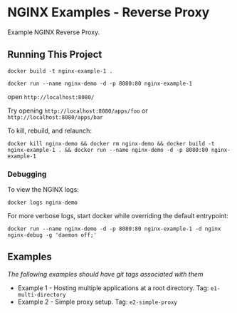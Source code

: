 # NGINX Examples - Reverse Proxy

Example NGINX Reverse Proxy.

## Running This Project

`docker build -t nginx-example-1 .`

`docker run --name nginx-demo -d -p 8080:80 nginx-example-1`

open `http://localhost:8080/`

Try opening `http://localhost:8080/apps/foo` or `http://localhost:8080/apps/bar`

To kill, rebuild, and relaunch:

`docker kill nginx-demo && docker rm nginx-demo && docker build -t nginx-example-1 . && docker run --name nginx-demo -d -p 8080:80 nginx-example-1`

### Debugging

To view the NGINX logs:

`docker logs nginx-demo`

For more verbose logs, start docker while overriding the default entrypoint:

`docker run --name nginx-demo -d -p 8080:80 nginx-example-1 -d nginx nginx-debug -g 'daemon off;'`

## Examples

_The following examples should have git tags associated with them_

* Example 1 - Hosting multiple applications at a root directory. Tag: `e1-multi-directory`
* Example 2 - Simple proxy setup. Tag: `e2-simple-proxy`
